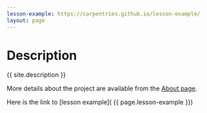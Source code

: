 ```yaml
---
lesson-example: https://carpentries.github.io/lesson-example/
layout: page
---
```


 
 # Description
 
 {{ site.description }}
 
More details about the project are available from the [About page](about.md).


Here is the link to [lesson example]( {{ page.lesson-example }})


